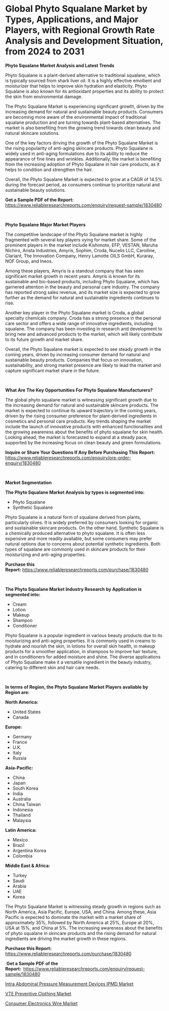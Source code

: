 <p><h1>Global Phyto Squalane Market by Types, Applications, and Major Players, with Regional Growth Rate Analysis and Development Situation, from 2024 to 2031</h1></p><p><strong>Phyto Squalane Market Analysis and Latest Trends</strong></p>
<p><p>Phyto Squalane is a plant-derived alternative to traditional squalane, which is typically sourced from shark liver oil. It is a highly effective emollient and moisturizer that helps to improve skin hydration and elasticity. Phyto Squalane is also known for its antioxidant properties and its ability to protect the skin from environmental damage.</p><p>The Phyto Squalane Market is experiencing significant growth, driven by the increasing demand for natural and sustainable beauty products. Consumers are becoming more aware of the environmental impact of traditional squalane production and are turning towards plant-based alternatives. The market is also benefiting from the growing trend towards clean beauty and natural skincare solutions.</p><p>One of the key factors driving the growth of the Phyto Squalane Market is the rising popularity of anti-aging skincare products. Phyto Squalane is widely used in anti-aging formulations due to its ability to reduce the appearance of fine lines and wrinkles. Additionally, the market is benefiting from the increasing adoption of Phyto Squalane in hair care products, as it helps to condition and strengthen the hair.</p><p>Overall, the Phyto Squalane Market is expected to grow at a CAGR of 14.5% during the forecast period, as consumers continue to prioritize natural and sustainable beauty solutions.</p></p>
<p><strong>Get a Sample PDF of the Report:&nbsp;</strong> <a href="https://www.reliableresearchreports.com/enquiry/request-sample/1830480">https://www.reliableresearchreports.com/enquiry/request-sample/1830480</a></p>
<p>&nbsp;</p>
<p><strong>Phyto Squalane Major Market Players</strong></p>
<p><p>The competitive landscape of the Phyto Squalane market is highly fragmented with several key players vying for market share. Some of the prominent players in the market include Kishimoto, EFP, VESTAN, Maruha Nichiro, Arista Industries, Amyris, Sophim, Croda, Nucelis LLC, Caroiline, Clariant, The Innovation Company, Henry Lamotte OILS GmbH, Kuraray, NOF Group, and Ineos.</p><p>Among these players, Amyris is a standout company that has seen significant market growth in recent years. Amyris is known for its sustainable and bio-based products, including Phyto Squalane, which has garnered attention in the beauty and personal care industry. The company has reported strong sales revenue, and its market size is expected to grow further as the demand for natural and sustainable ingredients continues to rise.</p><p>Another key player in the Phyto Squalane market is Croda, a global specialty chemicals company. Croda has a strong presence in the personal care sector and offers a wide range of innovative ingredients, including squalane. The company has been investing in research and development to bring new and advanced products to the market, which will likely contribute to its future growth and market share.</p><p>Overall, the Phyto Squalane market is expected to see steady growth in the coming years, driven by increasing consumer demand for natural and sustainable beauty products. Companies that focus on innovation, sustainability, and strong market presence are likely to lead the market and capture significant market share in the future.</p></p>
<p>&nbsp;</p>
<p><strong>What Are The Key Opportunities For Phyto Squalane Manufacturers?</strong></p>
<p><p>The global phyto squalane market is witnessing significant growth due to the increasing demand for natural and sustainable skincare products. The market is expected to continue its upward trajectory in the coming years, driven by the rising consumer preference for plant-derived ingredients in cosmetics and personal care products. Key trends shaping the market include the launch of innovative products with enhanced functionalities and the growing awareness about the benefits of phyto squalane for skin health. Looking ahead, the market is forecasted to expand at a steady pace, supported by the increasing focus on clean beauty and green formulations.</p></p>
<p><strong>Inquire or Share Your Questions If Any Before Purchasing This Report:</strong> <a href="https://www.reliableresearchreports.com/enquiry/pre-order-enquiry/1830480">https://www.reliableresearchreports.com/enquiry/pre-order-enquiry/1830480</a></p>
<p>&nbsp;</p>
<p><strong>Market Segmentation</strong></p>
<p><strong>The Phyto Squalane Market Analysis by types is segmented into:</strong></p>
<p><ul><li>Phyto Squalane</li><li>Synthetic Squalane</li></ul></p>
<p><p>Phyto Squalane is a natural form of squalane derived from plants, particularly olives. It is widely preferred by consumers looking for organic and sustainable skincare products. On the other hand, Synthetic Squalane is a chemically produced alternative to phyto squalane. It is often less expensive and more readily available, but some consumers may prefer natural options due to concerns about potential synthetic ingredients. Both types of squalane are commonly used in skincare products for their moisturizing and anti-aging properties.</p></p>
<p><strong>Purchase this Report:&nbsp;</strong><a href="https://www.reliableresearchreports.com/purchase/1830480">https://www.reliableresearchreports.com/purchase/1830480</a></p>
<p>&nbsp;</p>
<p><strong>The Phyto Squalane Market Industry Research by Application is segmented into:</strong></p>
<p><ul><li>Cream</li><li>Lotion</li><li>Makeup</li><li>Shampoo</li><li>Conditioner</li></ul></p>
<p><p>Phyto Squalane is a popular ingredient in various beauty products due to its moisturizing and anti-aging properties. It is commonly used in creams to hydrate and nourish the skin, in lotions for overall skin health, in makeup products for a smoother application, in shampoos to improve hair texture, and in conditioners for added moisture and shine. The diverse applications of Phyto Squalane make it a versatile ingredient in the beauty industry, catering to different skin and hair care needs.</p></p>
<p>&nbsp;</p>
<p><strong>In terms of Region, the Phyto Squalane Market Players available by Region are:</strong></p>
<p>
    <p> <strong> North America: </strong>
        <ul>
            <li>United States</li>
            <li>Canada</li>
        </ul>
        </p> 
    <p> <strong> Europe: </strong>
        <ul>
            <li>Germany</li>
            <li>France</li>
            <li>U.K.</li>
            <li>Italy</li>
            <li>Russia</li>
        </ul>
        </p> 
    <p> <strong> Asia-Pacific: </strong>
        <ul>
            <li>China</li>
            <li>Japan</li>
            <li>South Korea</li>
            <li>India</li>
            <li>Australia</li>
            <li>China Taiwan</li>
            <li>Indonesia</li>
            <li>Thailand</li>
            <li>Malaysia</li>
        </ul>
        </p> 
    <p> <strong> Latin America: </strong>
        <ul>
            <li>Mexico</li>
            <li>Brazil</li>
            <li>Argentina Korea</li>
            <li>Colombia</li>
        </ul>
        </p> 
    <p> <strong> Middle East & Africa: </strong>
        <ul>
            <li>Turkey</li>
            <li>Saudi</li>
            <li>Arabia</li>
            <li>UAE</li>
            <li>Korea</li>
        </ul>
    </p>
    </p>
<p><p>The Phyto Squalane Market is witnessing steady growth in regions such as North America, Asia Pacific, Europe, USA, and China. Among these, Asia Pacific is expected to dominate the market with a market share of approximately 35%, followed by North America at 25%, Europe at 20%, USA at 15%, and China at 5%. The increasing awareness about the benefits of phyto squalane in skincare products and the rising demand for natural ingredients are driving the market growth in these regions.</p></p>
<p><strong>Purchase this Report: </strong><a href="https://www.reliableresearchreports.com/purchase/1830480">https://www.reliableresearchreports.com/purchase/1830480</a></p>
<p>&nbsp;<strong>Get a Sample PDF of the Report:&nbsp;&nbsp;</strong><a href="https://www.reliableresearchreports.com/enquiry/request-sample/1830480">https://www.reliableresearchreports.com/enquiry/request-sample/1830480</a></p>
<p><strong></strong></p>
<p><p><a href="https://view.publitas.com/reportprime-1/intra-abdominal-pressure-measurement-devices-ipmd-market-research-report-reveals-the-latest-trends-and-opportunities-of-this-market-for-period-from-2023-2030/">Intra Abdominal Pressure Measurement Devices IPMD Market</a></p><p><a href="https://view.publitas.com/reportprime-1/vte-preventive-clothing-market-size-growing-and-forecasted-for-period-from-2023-2030-and-provides-complete-market-analysis-of-this-market/">VTE Preventive Clothing Market</a></p><p><a href="https://view.publitas.com/reportprime-1/global-consumer-electronics-wire-market-by-types-applications-and-major-players-with-regional-growth-rate-analysis-and-development-situation-from-2023-to-2030/">Consumer Electronics Wire Market</a></p></p>